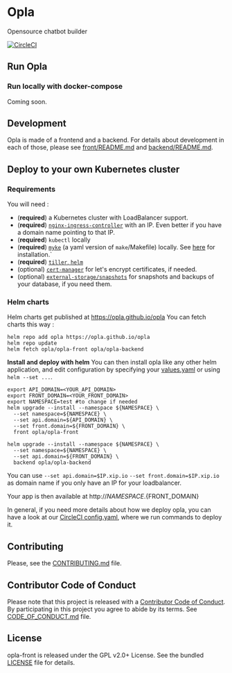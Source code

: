 # Opla
Opensource chatbot builder

[![CircleCI](https://circleci.com/gh/Opla/front.svg?style=svg)](https://circleci.com/gh/Opla/opla)

## Run Opla

### Run locally with docker-compose
Coming soon.

## Development

Opla is made of a frontend and a backend. For details about development in each of those, please see [front/README.md](front/README.md) and [backend/README.md](backend/README.md).

## Deploy to your own Kubernetes cluster

### Requirements
You will need :

- (**required**) a Kubernetes cluster with LoadBalancer support. 
- (**required**) [`nginx-ingress-controller`](https://github.com/helm/charts/tree/master/stable/nginx-ingress) with an IP. Even better if you have a domain name pointing to that IP.
- (**required**) `kubectl` locally
- (**required**) [`myke`](https://github.com/goeuro/myke/) (a yaml version of `make`/Makefile) locally. See [here](https://github.com/goeuro/myke/releases) for installation.`
- (**required**) [`tiller`, `helm`](https://docs.helm.sh/using_helm/)
- (optional) [`cert-manager`](https://github.com/helm/charts/tree/master/stable/cert-manager) for let's encrypt certificates, if needed.
- (optional) [`external-storage/snapshots`](https://github.com/kubernetes-incubator/external-storage/tree/master/snapshot) for snapshots and backups of your database, if you need them.

### Helm charts
Helm charts get published at https://opla.github.io/opla
You can fetch charts this way : 
```
helm repo add opla https://opla.github.io/opla
helm repo update
helm fetch opla/opla-front opla/opla-backend
```

**Install and deploy with helm**
You can then install opla like any other helm application, and edit configuration by specifying your [values.yaml](https://github.com/Opla/front/blob/master/charts/opla-front/values.yaml) or using `helm --set ...`.

```
export API_DOMAIN=<YOUR_API_DOMAIN>
export FRONT_DOMAIN=<YOUR_FRONT_DOMAIN>
export NAMESPACE=test #to change if needed 
helm upgrade --install --namespace ${NAMESPACE} \
  --set namespace=${NAMESPACE} \
  --set api.domain=${API_DOMAIN} \
  --set front.domain=${FRONT_DOMAIN} \
  front opla/opla-front

helm upgrade --install --namespace ${NAMESPACE} \
  --set namespace=${NAMESPACE} \
  --set api.domain=${FRONT_DOMAIN} \
  backend opla/opla-backend
```

You can use `--set api.domain=$IP.xip.io` `--set front.domain=$IP.xip.io` as domain name if you only have an IP for your loadbalancer. 

Your app is then available at http://${NAMESPACE}.${FRONT_DOMAIN}

In general, if you need more details about how we deploy opla, you can have a look at our [CircleCI config.yaml](https://github.com/Opla/front/blob/master/.circleci/config.yml), where we run commands to deploy it.


## Contributing
Please, see the [CONTRIBUTING.md](CONTRIBUTING.md) file.

## Contributor Code of Conduct
Please note that this project is released with a [Contributor Code of
Conduct](http://contributor-covenant.org/). By participating in this project you
agree to abide by its terms. See [CODE_OF_CONDUCT.md](CODE_OF_CONDUCT.md) file.


## License

opla-front is released under the GPL v2.0+ License. See the bundled
[LICENSE](LICENSE) file for details.
